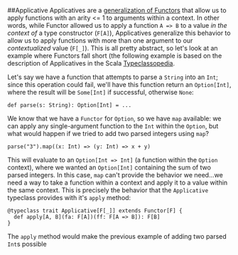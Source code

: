 ##Applicative
Applicatives are a [generalization of Functors](https://hseeberger.wordpress.com/2011/01/31/applicatives-are-generalized-functors/) that allow us to apply functions with an arity <= 1 to arguments within a context.  In other words, while Functor allowed us to apply a function `A => B` to a value _in the context of_ a type constructor (`F[A]`), Applicatives generalize this behavior to allow us to apply functions with more than one argument to our _contextualized_ value (`F[_]`).  This is all pretty abstract, so let's look at an example where Functors fall short (the following example is based on the description of Applicatives in the Scala [Typeclassopedia](http://typeclassopedia.bitbucket.org/#slide-46).

Let's say we have a function that attempts to parse a `String` into an `Int`; since this operation could fail, we'll have this function return an `Option[Int]`, where the result will be `Some[Int]` if successful, otherwise `None`:

    def parse(s: String): Option[Int] = ...

We know that we have a `Functor` for `Option`, so we have `map` available: we can apply any single-argument function to the `Int` within the `Option`, but what would happen if we tried to add two parsed integers using `map`?

    parse("3").map((x: Int) => (y: Int) => x + y)

This will evaluate to an `Option[Int => Int]` (a function within the `Option` context), where we wanted an `Option[Int]` containing the sum of two parsed integers.  In this case, `map` can't provide the behavior we need...we need a way to take a function within a context and apply it to a value within the same context.  This is precisely the behavior that the `Applicative` typeclass provides with it's `apply` method:

    @typeclass trait Applicative[F[_]] extends Functor[F] {
      def apply[A, B](fa: F[A])(ff: F[A => B]): F[B]
    }

The `apply` method would make the previous example of adding two parsed `Int`s possible
